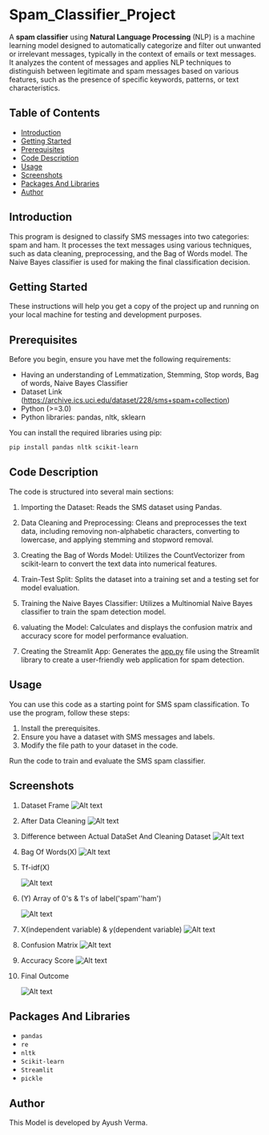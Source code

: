 # Spam_Classifier_Project

A **spam classifier** using **Natural Language Processing** (NLP) is a machine learning model designed to automatically categorize and filter out unwanted or irrelevant messages, typically in the context of emails or text messages. It analyzes the content of messages and applies NLP techniques to distinguish between legitimate and spam messages based on various features, such as the presence of specific keywords, patterns, or text characteristics.
 
 ## Table of Contents
- [Introduction](#introduction)
- [Getting Started](#getting-started)
- [Prerequisites](#prerequisites)
- [Code Description](#code-description)
- [Usage](#usage)
- [Screenshots](#screenshots)
- [Packages And Libraries](#P&L)
- [Author](#author)

## Introduction <a name="introduction"></a>

This program is designed to classify SMS messages into two categories: spam and ham. It processes the text messages using various techniques, such as data cleaning, preprocessing, and the Bag of Words model. The Naive Bayes classifier is used for making the final classification decision.


## Getting Started <a name="getting-started"></a>

These instructions will help you get a copy of the project up and running on your local machine for testing and development purposes.


## Prerequisites <a name="prerequisites"></a>

Before you begin, ensure you have met the following requirements:

- Having an understanding of Lemmatization, Stemming, Stop words, Bag of words, Naive Bayes Classifier
- Dataset Link (https://archive.ics.uci.edu/dataset/228/sms+spam+collection)
- Python (>=3.0)
- Python libraries: pandas, nltk, sklearn

You can install the required libraries using pip:

```bash
pip install pandas nltk scikit-learn
```

## Code Description <a name="code-description"></a>
The code is structured into several main sections:

1. Importing the Dataset: Reads the SMS dataset using Pandas.

2. Data Cleaning and Preprocessing: Cleans and preprocesses the text data, including removing non-alphabetic characters, converting to lowercase, and applying stemming and stopword removal.

3. Creating the Bag of Words Model: Utilizes the CountVectorizer from scikit-learn to convert the text data into numerical features.

4. Train-Test Split: Splits the dataset into a training set and a testing set for model evaluation.

5. Training the Naive Bayes Classifier: Utilizes a Multinomial Naive Bayes classifier to train the spam detection model.

6. valuating the Model: Calculates and displays the confusion matrix and accuracy score for model performance evaluation.

7. Creating the Streamlit App: Generates the [app.py](Colab+pycharm_code/app.py) file using the Streamlit library to create a user-friendly web application for spam detection.

## Usage <a name="usage"></a>
You can use this code as a starting point for SMS spam classification. To use the program, follow these steps:

1. Install the prerequisites.
2. Ensure you have a dataset with SMS messages and labels.
3. Modify the file path to your dataset in the code.

Run the code to train and evaluate the SMS spam classifier.

## Screenshots <a name="screenshots"></a>

1. Dataset Frame
![Alt text](<screenshots/Dataset Frame.PNG>)

2. After Data Cleaning
![Alt text](<screenshots/After Data Cleaning.PNG>)

3. Difference between Actual DataSet And Cleaning Dataset
![Alt text](<screenshots/Difference between Actual DataSet And Cleaning Dataset.PNG>)

4. Bag Of Words(X)
![Alt text](<screenshots/Bag Of Words(X).PNG>)

5. Tf-idf(X)

    ![Alt text](screenshots/tfidf.PNG)

6. (Y) Array of 0's & 1's of label('spam''ham')
   
    ![Alt text](screenshots/Y_variable.PNG)

7. X(independent variable) & y(dependent variable)
![Alt text](<screenshots/x and y variablee.PNG>)

8. Confusion Matrix
![Alt text](screenshots/confusion_matrix.png)

9. Accuracy Score
![Alt text](screenshots/Accuracy_Score.png)

10. Final Outcome

    ![Alt text](<screenshots/final result.png>)

## Packages And Libraries <a name="P&L"></a>
-   `pandas`
-   `re`
-   `nltk`
-   `Scikit-learn`
-   `Streamlit`
-   `pickle`

## Author <a name="author"></a>

This Model is developed by Ayush Verma.